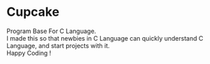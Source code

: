 # Cupcake
Program Base For C Language.
<br>I made this so that newbies in C Language can quickly understand C Language, and start projects with it.
<br>Happy Coding !
